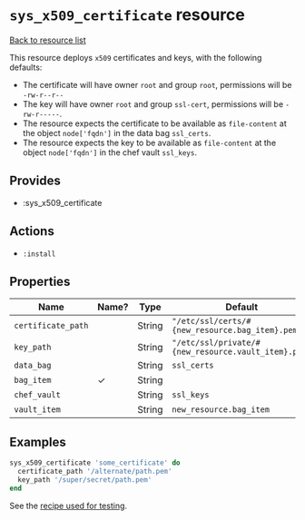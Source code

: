# `sys_x509_certificate` resource

[Back to resource list](../../README.md#resources)

This resource deploys `x509` certificates and keys, with the following defaults:

- The certificate will have owner `root` and group `root`, permissions will be `-rw-r--r--`
- The key will have owner `root` and group `ssl-cert`, permissions will be `-rw-r-----`.
- The resource expects the certificate to be available as `file-content` at the object `node['fqdn']` in the data bag `ssl_certs`.
- The resource expects the key to be available as `file-content` at the
object `node['fqdn']` in the chef vault `ssl_keys`.

## Provides

- :sys_x509_certificate

## Actions

- `:install`

## Properties

| Name               | Name? | Type   | Default                                         |
| ----               | ----- | ----   | -------                                         |
| `certificate_path` |       | String | `"/etc/ssl/certs/#{new_resource.bag_item}.pem"` |
| `key_path`         |       | String | `"/etc/ssl/private/#{new_resource.vault_item}.pem"` |
| `data_bag`         |       | String | `ssl_certs`                                     |
| `bag_item`         | ✓     | String |                                                 |
| `chef_vault`       |       | String | `ssl_keys`                                      |
| `vault_item`  |       | String | `new_resource.bag_item`                         |


## Examples

```ruby
sys_x509_certificate 'some_certificate' do
  certificate_path '/alternate/path.pem'
  key_path '/super/secret/path.pem'
end
```

See the [recipe used for testing](../../test/fixtures/cookbooks/x509-test/recipes/default.rb).
